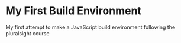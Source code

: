 # My First Build Environment

My first attempt to make a JavaScript build environment following the pluralsight course
